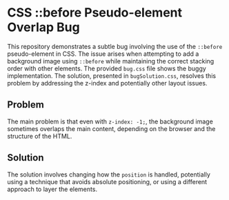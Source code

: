 # CSS ::before Pseudo-element Overlap Bug

This repository demonstrates a subtle bug involving the use of the `::before` pseudo-element in CSS.  The issue arises when attempting to add a background image using `::before` while maintaining the correct stacking order with other elements.  The provided `bug.css` file shows the buggy implementation.  The solution, presented in `bugSolution.css`, resolves this problem by addressing the z-index and potentially other layout issues.

## Problem
The main problem is that even with `z-index: -1;`, the background image sometimes overlaps the main content, depending on the browser and the structure of the HTML. 

## Solution
The solution involves changing how the `position` is handled, potentially using a technique that avoids absolute positioning, or using a different approach to layer the elements.